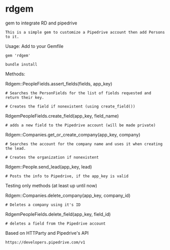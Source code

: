 # rdgem
gem to integrate RD and pipedrive

    This is a simple gem to customize a Pipedrive account then add Persons to it.

Usage: Add to your Gemfile

    gem 'rdgem'
    
    bundle install

Methods:

Rdgem::PeopleFields.assert_fields(fields, app_key)

    # Searches the PersonFields for the list of fields requested and return their key.
  
    # Creates the field if nonexistent (using create_field())
  
RdgemPeopleFields.create_field(app_key, field_name)

    # adds a new field to the Pipedrive account (will be made private)

Rdgem::Companies.get_or_create_company(app_key, company)

    # Searches the account for the company name and uses it when creating the lead. 
    
    # Creates the organization if nonexistent

Rdgem::People.send_lead(app_key, lead)

    # Posts the info to Pipedrive, if the app_key is valid 
    
Testing only methods (at least up until now)

Rdgem::Companies.delete_company(app_key, company_id)

    # Deletes a company using it's ID
    
RdgemPeopleFields.delete_field(app_key, field_id)

    # deletes a field from the Pipedrive account




Based on HTTParty and Pipedrive's API

    https://developers.pipedrive.com/v1
    
